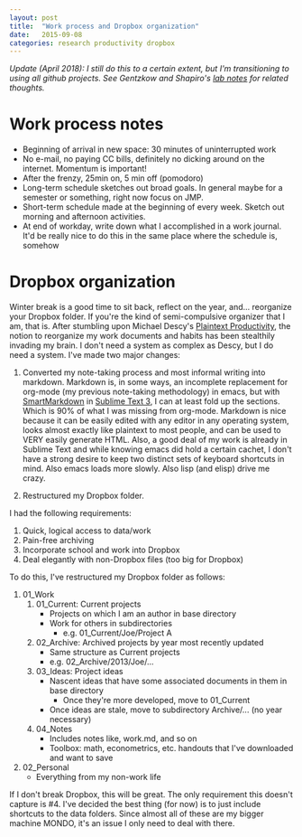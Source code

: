 ```yaml
---
layout: post
title:  "Work process and Dropbox organization"
date:   2015-09-08
categories: research productivity dropbox
---
```


_Update (April 2018): I still do this to a certain extent, but I'm transitioning to using all github projects. See Gentzkow and Shapiro's [lab notes](https://web.stanford.edu/%7Egentzkow/research/CodeAndData.pdf) for related thoughts._

# Work process notes

- Beginning of arrival in new space: 30 minutes of uninterrupted work
- No e-mail, no paying CC bills, definitely no dicking around on the internet. Momentum is important!
- After the frenzy, 25min on, 5 min off (pomodoro)
- Long-term schedule sketches out broad goals. In general maybe for a semester or something, right now focus on JMP.
- Short-term schedule made at the beginning of every week. Sketch out morning and afternoon activities.
- At end of workday, write down what I accomplished in a work journal. It'd be really nice to do this in the same place where the schedule is, somehow

# Dropbox organization
Winter break is a good time to sit back, reflect on the year, and... reorganize your Dropbox folder. If you're the kind of semi-compulsive organizer that I am, that is. After stumbling upon Michael Descy's [Plaintext Productivity](http://plaintext-productivity.net/), the notion to reorganize my work documents and habits has been stealthily invading my brain. I don't need a system as complex as Descy, but I do need a system. I've made two major changes:

1. Converted my note-taking process and most informal writing into markdown. Markdown is, in some ways, an incomplete replacement for org-mode (my previous note-taking methodology) in emacs, but with [SmartMarkdown](https://github.com/demon386/SmartMarkdown) in [Sublime Text 3](http://www.sublimetext.com/), I can at least fold up the sections. Which is 90% of what I was missing from org-mode. Markdown is nice because it can be easily edited with any editor in any operating system, looks almost exactly like plaintext to most people, and can be used to VERY easily generate HTML. Also, a good deal of my work is already in Sublime Text and while knowing emacs did hold a certain cachet, I don't have a strong desire to keep two distinct sets of keyboard shortcuts in mind. Also emacs loads more slowly. Also lisp (and elisp) drive me crazy.

2. Restructured my Dropbox folder.

I had the following requirements:
1. Quick, logical access to data/work
2. Pain-free archiving
3. Incorporate school and work into Dropbox
4. Deal elegantly with non-Dropbox files (too big for Dropbox)

To do this, I've restructured my Dropbox folder as follows:

1. 01_Work
	1. 01_Current: Current projects
		- Projects on which I am an author in base directory
		- Work for others in subdirectories
			- e.g. 01_Current/Joe/Project A
	2. 02_Archive: Archived projects by year most recently updated
		- Same structure as Current projects
		- e.g. 02_Archive/2013/Joe/...
	3. 03_Ideas: Project ideas
		- Nascent ideas that have some associated documents in them in base directory
			- Once they're more developed, move to 01_Current
		- Once ideas are stale, move to subdirectory Archive/... (no year necessary)
	4. 04_Notes
		- Includes notes like, work.md, and so on
		- Toolbox: math, econometrics, etc. handouts that I've downloaded and want to save
2. 02_Personal
	- Everything from my non-work life

If I don't break Dropbox, this will be great. The only requirement this doesn't capture is #4. I've decided the best thing (for now) is to just include shortcuts to the data folders. Since almost all of these are my bigger machine MONDO, it's an issue I only need to deal with there.
